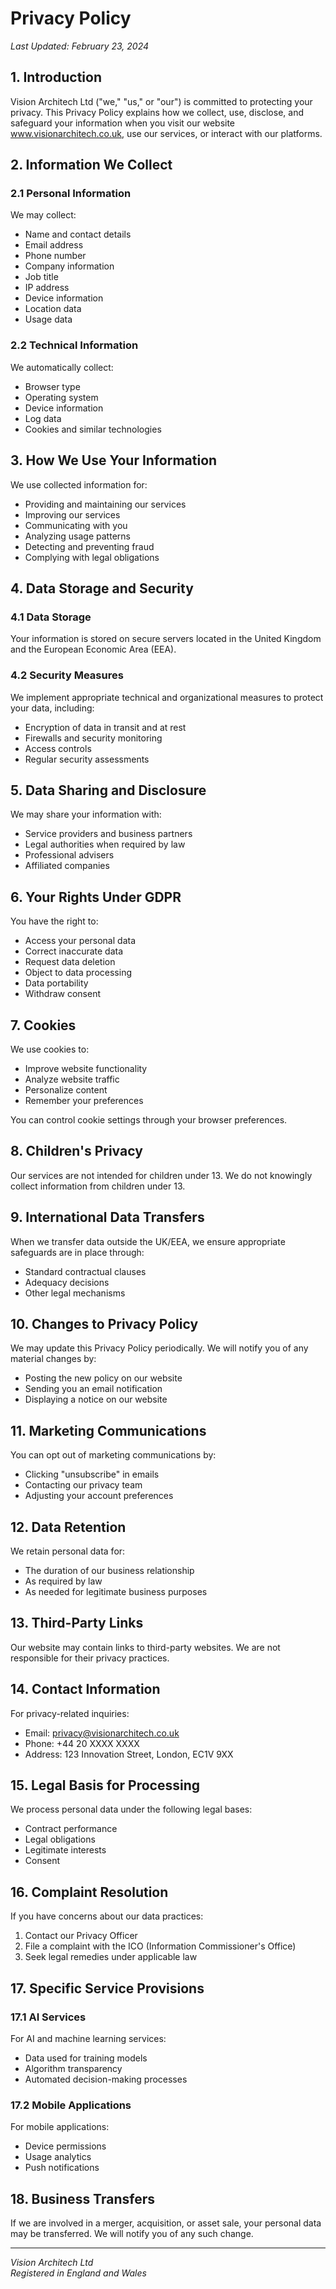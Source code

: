 # Privacy Policy

*Last Updated: February 23, 2024*

## 1. Introduction

Vision Architech Ltd ("we," "us," or "our") is committed to protecting your privacy. This Privacy Policy explains how we collect, use, disclose, and safeguard your information when you visit our website www.visionarchitech.co.uk, use our services, or interact with our platforms.

## 2. Information We Collect

### 2.1 Personal Information
We may collect:
- Name and contact details
- Email address
- Phone number
- Company information
- Job title
- IP address
- Device information
- Location data
- Usage data

### 2.2 Technical Information
We automatically collect:
- Browser type
- Operating system
- Device information
- Log data
- Cookies and similar technologies

## 3. How We Use Your Information

We use collected information for:
- Providing and maintaining our services
- Improving our services
- Communicating with you
- Analyzing usage patterns
- Detecting and preventing fraud
- Complying with legal obligations

## 4. Data Storage and Security

### 4.1 Data Storage
Your information is stored on secure servers located in the United Kingdom and the European Economic Area (EEA).

### 4.2 Security Measures
We implement appropriate technical and organizational measures to protect your data, including:
- Encryption of data in transit and at rest
- Firewalls and security monitoring
- Access controls
- Regular security assessments

## 5. Data Sharing and Disclosure

We may share your information with:
- Service providers and business partners
- Legal authorities when required by law
- Professional advisers
- Affiliated companies

## 6. Your Rights Under GDPR

You have the right to:
- Access your personal data
- Correct inaccurate data
- Request data deletion
- Object to data processing
- Data portability
- Withdraw consent

## 7. Cookies

We use cookies to:
- Improve website functionality
- Analyze website traffic
- Personalize content
- Remember your preferences

You can control cookie settings through your browser preferences.

## 8. Children's Privacy

Our services are not intended for children under 13. We do not knowingly collect information from children under 13.

## 9. International Data Transfers

When we transfer data outside the UK/EEA, we ensure appropriate safeguards are in place through:
- Standard contractual clauses
- Adequacy decisions
- Other legal mechanisms

## 10. Changes to Privacy Policy

We may update this Privacy Policy periodically. We will notify you of any material changes by:
- Posting the new policy on our website
- Sending you an email notification
- Displaying a notice on our website

## 11. Marketing Communications

You can opt out of marketing communications by:
- Clicking "unsubscribe" in emails
- Contacting our privacy team
- Adjusting your account preferences

## 12. Data Retention

We retain personal data for:
- The duration of our business relationship
- As required by law
- As needed for legitimate business purposes

## 13. Third-Party Links

Our website may contain links to third-party websites. We are not responsible for their privacy practices.

## 14. Contact Information

For privacy-related inquiries:
- Email: privacy@visionarchitech.co.uk
- Phone: +44 20 XXXX XXXX
- Address: 123 Innovation Street, London, EC1V 9XX

## 15. Legal Basis for Processing

We process personal data under the following legal bases:
- Contract performance
- Legal obligations
- Legitimate interests
- Consent

## 16. Complaint Resolution

If you have concerns about our data practices:
1. Contact our Privacy Officer
2. File a complaint with the ICO (Information Commissioner's Office)
3. Seek legal remedies under applicable law

## 17. Specific Service Provisions

### 17.1 AI Services
For AI and machine learning services:
- Data used for training models
- Algorithm transparency
- Automated decision-making processes

### 17.2 Mobile Applications
For mobile applications:
- Device permissions
- Usage analytics
- Push notifications

## 18. Business Transfers

If we are involved in a merger, acquisition, or asset sale, your personal data may be transferred. We will notify you of any such change.

---

*Vision Architech Ltd*  
*Registered in England and Wales*  
